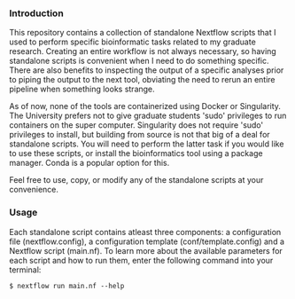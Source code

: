 ### Introduction

This repository contains a collection of standalone Nextflow scripts that I used to perform specific bioinformatic tasks related to my graduate research.  Creating an entire workflow is not always necessary, so having standalone scripts is convenient when I need to do something specific.  There are also benefits to inspecting the output of a specific analyses prior to piping the output to the next tool, obviating the need to rerun an entire pipeline when something looks strange.

As of now, none of the tools are containerized using Docker or Singularity.  The University prefers not to give graduate students 'sudo' privileges to run containers on the super computer.  Singularity does not require 'sudo' privileges to install, but building from source is not that big of a deal for standalone scripts.  You will need to perform the latter task if you would like to use these scripts, or install the bioinformatics tool using a package manager.  Conda is a popular option for this.

Feel free to use, copy, or modify any of the standalone scripts at your convenience.

### Usage
Each standalone script contains atleast three components: a configuration file (nextflow.config), a configuration template (conf/template.config) and a Nextflow script (main.nf).  To learn more about the available parameters for each script and how to run them, enter the following command into your terminal:
```
$ nextflow run main.nf --help
```

